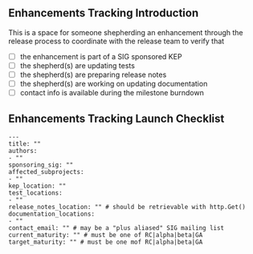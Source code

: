 ## Enhancements Tracking Introduction

This is a space for someone shepherding an enhancement through the release process
to coordinate with the release team to verify that

- [ ] the enhancement is part of a SIG sponsored KEP
- [ ] the shepherd(s) are updating tests
- [ ] the shepherd(s) are preparing release notes
- [ ] the shepherd(s) are working on updating documentation
- [ ] contact info is available during the milestone burndown

## Enhancements Tracking Launch Checklist

```
---
title: ""
authors:
- ""
sponsoring_sig: ""
affected_subprojects:
- ""
kep_location: ""
test_locations:
- ""
release_notes_location: "" # should be retrievable with http.Get()
documentation_locations:
- ""
contact_email: "" # may be a "plus aliased" SIG mailing list
current_maturity: "" # must be one of RC|alpha|beta|GA
target_maturity: "" # must be one mof RC|alpha|beta|GA
```

